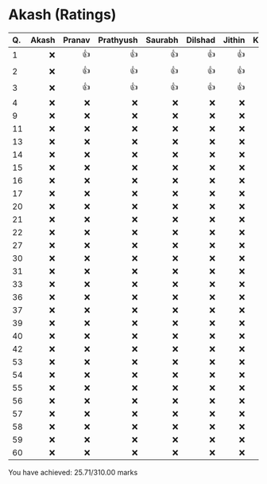 Akash (Ratings)
===============
|Q. |Akash|Pranav|Prathyush|Saurabh|Dilshad|Jithin|Kiran|Total: |
|:--|----:|-----:|--------:|------:|------:|-----:|----:|------:|
|1  |:x:  |:+1:  |:+1:     |:+1:   |:+1:   |:+1:  |:+1: |8.57   |
|2  |:x:  |:+1:  |:+1:     |:+1:   |:+1:   |:+1:  |:+1: |8.57   |
|3  |:x:  |:+1:  |:+1:     |:+1:   |:+1:   |:+1:  |:+1: |8.57   |
|4  |:x:  |:x:   |:x:      |:x:    |:x:    |:x:   |:x:  |0      |
|9  |:x:  |:x:   |:x:      |:x:    |:x:    |:x:   |:x:  |0      |
|11 |:x:  |:x:   |:x:      |:x:    |:x:    |:x:   |:x:  |0      |
|13 |:x:  |:x:   |:x:      |:x:    |:x:    |:x:   |:x:  |0      |
|14 |:x:  |:x:   |:x:      |:x:    |:x:    |:x:   |:x:  |0      |
|15 |:x:  |:x:   |:x:      |:x:    |:x:    |:x:   |:x:  |0      |
|16 |:x:  |:x:   |:x:      |:x:    |:x:    |:x:   |:x:  |0      |
|17 |:x:  |:x:   |:x:      |:x:    |:x:    |:x:   |:x:  |0      |
|20 |:x:  |:x:   |:x:      |:x:    |:x:    |:x:   |:x:  |0      |
|21 |:x:  |:x:   |:x:      |:x:    |:x:    |:x:   |:x:  |0      |
|22 |:x:  |:x:   |:x:      |:x:    |:x:    |:x:   |:x:  |0      |
|27 |:x:  |:x:   |:x:      |:x:    |:x:    |:x:   |:x:  |0      |
|30 |:x:  |:x:   |:x:      |:x:    |:x:    |:x:   |:x:  |0      |
|31 |:x:  |:x:   |:x:      |:x:    |:x:    |:x:   |:x:  |0      |
|33 |:x:  |:x:   |:x:      |:x:    |:x:    |:x:   |:x:  |0      |
|36 |:x:  |:x:   |:x:      |:x:    |:x:    |:x:   |:x:  |0      |
|37 |:x:  |:x:   |:x:      |:x:    |:x:    |:x:   |:x:  |0      |
|39 |:x:  |:x:   |:x:      |:x:    |:x:    |:x:   |:x:  |0      |
|40 |:x:  |:x:   |:x:      |:x:    |:x:    |:x:   |:x:  |0      |
|42 |:x:  |:x:   |:x:      |:x:    |:x:    |:x:   |:x:  |0      |
|53 |:x:  |:x:   |:x:      |:x:    |:x:    |:x:   |:x:  |0      |
|54 |:x:  |:x:   |:x:      |:x:    |:x:    |:x:   |:x:  |0      |
|55 |:x:  |:x:   |:x:      |:x:    |:x:    |:x:   |:x:  |0      |
|56 |:x:  |:x:   |:x:      |:x:    |:x:    |:x:   |:x:  |0      |
|57 |:x:  |:x:   |:x:      |:x:    |:x:    |:x:   |:x:  |0      |
|58 |:x:  |:x:   |:x:      |:x:    |:x:    |:x:   |:x:  |0      |
|59 |:x:  |:x:   |:x:      |:x:    |:x:    |:x:   |:x:  |0      |
|60 |:x:  |:x:   |:x:      |:x:    |:x:    |:x:   |:x:  |0      |
You have achieved: 25.71/310.00 marks